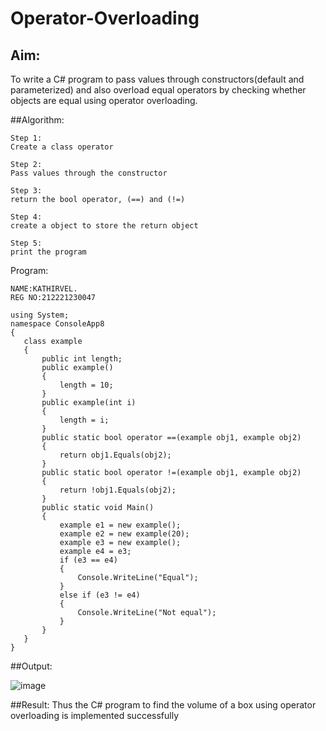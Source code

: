 # Operator-Overloading

## Aim:
 To write a C# program to pass values through constructors(default and parameterized) and also overload equal operators by checking whether objects are equal using operator overloading. 
 
  
  ##Algorithm:
```
Step 1:
Create a class operator

Step 2:
Pass values through the constructor

Step 3:
return the bool operator, (==) and (!=)

Step 4:
create a object to store the return object

Step 5:
print the program
```
 
Program:
```
NAME:KATHIRVEL.
REG NO:212221230047
```
```
using System;
namespace ConsoleApp8
{
   class example
   {
       public int length;
       public example()
       {
           length = 10;
       }
       public example(int i)
       {
           length = i;
       }
       public static bool operator ==(example obj1, example obj2)
       {
           return obj1.Equals(obj2);
       }
       public static bool operator !=(example obj1, example obj2)
       {
           return !obj1.Equals(obj2);
       }
       public static void Main()
       {
           example e1 = new example();
           example e2 = new example(20);
           example e3 = new example();
           example e4 = e3;
           if (e3 == e4)
           {
               Console.WriteLine("Equal");
           }
           else if (e3 != e4)
           {
               Console.WriteLine("Not equal");
           }
       }
   }
}
```

 
 
 ##Output:
 
 ![image](https://github.com/KathirvelAIDS/Operator-Overloading/assets/94911373/d75d38c8-bc22-4b3c-8d59-01951ffffb1b)

 ##Result:
Thus the C# program to find the volume of a box using operator overloading is implemented successfully
